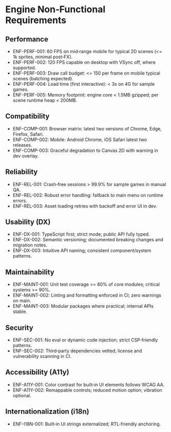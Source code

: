 # Engine Non‑Functional Requirements

## Performance

- ENF-PERF-001: 60 FPS on mid‑range mobile for typical 2D scenes (<= 1k sprites, minimal post‑FX).
- ENF-PERF-002: 120 FPS capable on desktop with VSync off, where supported.
- ENF-PERF-003: Draw call budget: <= 150 per frame on mobile typical scenes (batching expected).
- ENF-PERF-004: Load time (first interactive): < 3s on 4G for sample games.
- ENF-PERF-005: Memory footprint: engine core < 1.5MB gzipped; per scene runtime heap < 200MB.

## Compatibility

- ENF-COMP-001: Browser matrix: latest two versions of Chrome, Edge, Firefox, Safari.
- ENF-COMP-002: Mobile: Android Chrome, iOS Safari latest two releases.
- ENF-COMP-003: Graceful degradation to Canvas 2D with warning in dev overlay.

## Reliability

- ENF-REL-001: Crash‑free sessions > 99.9% for sample games in manual QA.
- ENF-REL-002: Robust error handling: fallback to main menu on runtime errors.
- ENF-REL-003: Asset loading retries with backoff and error UI in dev.

## Usability (DX)

- ENF-DX-001: TypeScript first; strict mode; public API fully typed.
- ENF-DX-002: Semantic versioning; documented breaking changes and migration notes.
- ENF-DX-003: Intuitive API naming; consistent component/system patterns.

## Maintainability

- ENF-MAINT-001: Unit test coverage >= 80% of core modules; critical systems >= 90%.
- ENF-MAINT-002: Linting and formatting enforced in CI; zero warnings on main.
- ENF-MAINT-003: Modular packages where practical; internal APIs stable.

## Security

- ENF-SEC-001: No eval or dynamic code injection; strict CSP‑friendly patterns.
- ENF-SEC-002: Third‑party dependencies vetted; license and vulnerability scanning in CI.

## Accessibility (A11y)

- ENF-A11Y-001: Color contrast for built‑in UI elements follows WCAG AA.
- ENF-A11Y-002: Remappable controls; reduced motion option; vibration optional.

## Internationalization (i18n)

- ENF-I18N-001: Built‑in UI strings externalized; RTL‑friendly anchoring.
